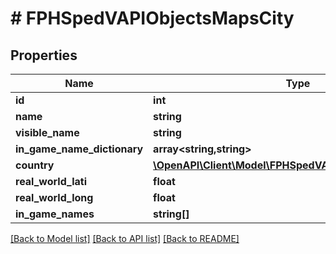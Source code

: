 # # FPHSpedVAPIObjectsMapsCity

## Properties

Name | Type | Description | Notes
------------ | ------------- | ------------- | -------------
**id** | **int** |  | [readonly]
**name** | **string** |  | [readonly]
**visible_name** | **string** |  | [readonly]
**in_game_name_dictionary** | **array<string,string>** |  | [readonly]
**country** | [**\OpenAPI\Client\Model\FPHSpedVAPIObjectsMapsCountry**](FPHSpedVAPIObjectsMapsCountry.md) |  | [readonly]
**real_world_lati** | **float** |  | [readonly]
**real_world_long** | **float** |  | [readonly]
**in_game_names** | **string[]** |  | [readonly]

[[Back to Model list]](../../README.md#models) [[Back to API list]](../../README.md#endpoints) [[Back to README]](../../README.md)
